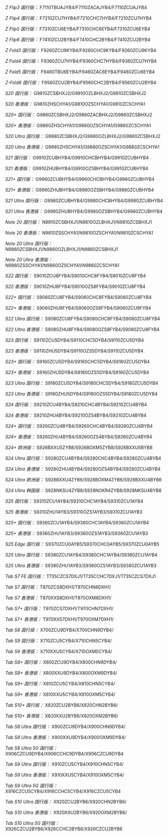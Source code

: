 *Z Flip3 国行版：*
F7110TBUAJYB4/F7110ZACAJYB4/F7110ZCUAJYB4

*Z Flip4 国行版：*
F7210ZCU7HYB4/F7210CHC7HYB4/F7210ZCU7HYB4

*Z Flip5 国行版：*
F7310ZCU6EYB4/F7310CHC6EYB4/F7310ZCU6EYB4

*Z Flip6 国行版：*
F7410ZCU2BYB4/F7410CHC2BYB4/F7410ZCU2BYB4

*Z Fold3 国行版：*
F9260ZCU9KYB4/F9260CHC9KYB4/F9260ZCU9KYB4

*Z Fold4 国行版：*
F9360ZCU7HYB4/F9360CHC7HYB4/F9360ZCU7HYB4

*Z Fold5 国行版：*
F9460TBU6EYB4/F9460ZAC6EYB4/F9460ZCU6EYB4

*Z-Fold6 国行版：*
F9560ZCU2BYB4/F9560CHC2BYB4/F9560ZCU2BYB4

*S20 国行版：*
G9810ZCSBHXJ2/G9810OZLBHXJ2/G9810ZCSBHXJ2

*S20 香港版：*
G9810ZHSCHYA1/G9810OZSCHYA1/G9810ZCSCHYA1

*S20+ 国行版：*
G9860ZCSBHXJ2/G9860ZACBHXJ2/G9860ZCSBHXJ2

*S20+ 香港版：*
G9860ZHSCHYA1/G9860OZSCHYA1/G9860ZCSCHYA1

*S20 Ultra 国行版：*
G9880ZCSBHXJ2/G9880OZLBHXJ2/G9880ZCSBHXJ2

*S20 Ultra 香港版：*
G9880ZHSCHYA1/G9880OZSCHYA1/G9880ZCSCHYA1

*S21 国行版：*
G9910ZCUBHYB4/G9910CHCBHYB4/G9910ZCUBHYB4

*S21 香港版：*
G9910ZHUBHYB4/G9910OZSBHYB4/G9910ZCUBHYB4

*S21+ 国行版：*
G9960ZCUBHYB4/G9960CHCBHYB4/G9960ZCUBHYB4

*S21+ 香港版：*
G9960ZHUBHYB4/G9960OZSBHYB4/G9960ZCUBHYB4

*S21 Ultra 国行版：*
G9980ZCUBHYB4/G9980CHCBHYB4/G9980ZCUBHYB4

*S21 Ultra 香港版：*
G9980ZHUBHYB4/G9980OZSBHYB4/G9980ZCUBHYB4

*Note 20 国行版：*
N9810ZCSBHXJ1/N9810OZLBHXJ1/N9810ZCSBHXJ1

*Note 20 香港版：*
N9810ZSSCHYA1/N9810OZSCHYA1/N9810ZCSCHYA1

*Note 20 Ultra 国行版：*
N9860ZCSBHXJ1/N9860OZLBHXJ1/N9860ZCSBHXJ1

*Note 20 Ultra 香港版：*
N9860ZSSCHYA1/N9860OZSCHYA1/N9860ZCSCHYA1

*S22 国行版：*
S9010ZCU8FYB4/S9010CHC8FYB4/S9010ZCU8FYB4

*S22 香港版：*
S9010ZHU8FYB4/S9010OZS8FYB4/S9010ZCU8FYB4

*S22+ 国行版：*
S9060ZCU8FYB4/S9060CHC8FYB4/S9060ZCU8FYB4

*S22+ 香港版：*
S9060ZHU8FYB4/S9060OZS8FYB4/S9060ZCU8FYB4

*S22 Ultra 国行版：*
S9080ZCU8FYB4/S9080CHC8FYB4/S9080ZCU8FYB4

*S22 Ultra 香港版：*
S9080ZHU8FYB4/S9080OZS8FYB4/S9080ZCU8FYB4

*S23 国行版：*
S9110ZCU5DYB4/S9110CHC5DYB4/S9110ZCU5DYB4

*S23 香港版：*
S9110ZHU5DYB4/S9110OZS5DYB4/S9110ZCU5DYB4

*S23+ 国行版：*
S9160ZCU5DYB4/S9160CHC5DYB4/S9160ZCU5DYB4

*S23+ 香港版：*
S9160ZHU5DYB4/S9160OZS5DYB4/S9160ZCU5DYB4

*S23 Ultra 国行版：*
S9180ZCU5DYB4/S9180CHC5DYB4/S9180ZCU5DYB4

*S23 Ultra 香港版：*
S9180ZHU5DYB4/S9180OZS5DYB4/S9180ZCU5DYB4

*S24 国行版：*
S9210ZCU4BYB4/S9210CHC4BYB4/S9210ZCU4BYB4

*S24 香港版：*
S9210ZHU4BYB4/S9210OZS4BYB4/S9210ZCU4BYB4

*S24+ 国行版：*
S9260ZCU4BYB4/S9260CHC4BYB4/S9260ZCU4BYB4

*S24+ 香港版：*
S9260ZHU4BYB4/S9260OZS4BYB4/S9260ZCU4BYB4

*S24+ 欧洲版：*
S926BXXU5ZYB8/S926BOXM5ZYB8/S926BXXU5BYB8

*S24 Ultra 国行版：*
S9280ZCU4BYB4/S9280CHC4BYB4/S9280ZCU4BYB4

*S24 Ultra 香港版：*
S9280ZHU4BYB4/S9280OZS4BYB4/S9280ZCU4BYB4

*S24 Ultra 欧洲版：*
S928BXXU4ZYB6/S928BOXM4ZYB6/S928BXXU4BYB6

*S24 Ultra 韩国版：*
S928NKSU4ZYB8/S928NOKR4ZYB8/S928NKSU4BYB8

*S25 国行版：*
S9310ZCU1AYB4/S9310CHC1AYB4/S9310ZCU1AYB4

*S25 香港版：*
S9310ZHU1AYB3/S9310OZS1AYB3/S9310ZCU1AYB3

*S25+ 国行版：*
S9360ZCU1AYB4/S9360CHC1AYB4/S9360ZCU1AYB4

*S25+ 香港版：*
S9360ZHU1AYB3/S9360OZS1AYB3/S9360ZCU1AYB3

*S25 Edge 国行版：*
S9370ZCU0AYB5/S9370CHC0AYB5/S9370ZCU0AYB5

*S25 Ultra 国行版：*
S9380ZCU1AYB4/S9380CHC1AYB4/S9380ZCU1AYB4

*S25 Ultra 香港版：*
S9380ZHU1AYB3/S9380OZS1AYB3/S9380ZCU1AYB3

*Tab S7 FE 国行版：*
T735CZCS7DXJ1/T735CCHC7DXJ1/T735CZCS7DXJ1

*Tab S7 国行版：*
T870ZCS8DXH1/T870CHN8DXH1/

*Tab S7 香港版：*
T870XXS8DXH1/T870OXM8DXH1/

*Tab S7+ 国行版：*
T970ZCS7DXH1/T970CHN7DXH1/

*Tab S7+ 香港版：*
T970XXS7DXH1/T970OXM7DXH1/

*Tab S8 国行版：*
X700ZCU9DYB4/X700CHN9DYB4/

*Tab S9  国行版：*
X710ZCU5CYB4/X710CHN5CYB4/

*Tab S9  香港版：*
X710XXU5CYB4/X710OXM5CYB4/

*Tab S8+ 国行版：*
X800ZCU9DYB4/X800CHN9DYB4/

*Tab S8+ 香港版：*
X800XXU9DYB4/X800OXM9DYB4/

*Tab S9+ 国行版：*
X810ZCU5CYB4/X810CHN5CYB4/

*Tab S9+ 香港版：*
X810XXU5CYB4/X810OXM5CYB4/

*Tab S10+ 国行版：*
X820ZCU2BYB6/X820CHN2BYB6/

*Tab S10+ 香港版：*
X820XXU2BYB6/X820OXM2BYB6/

*Tab S8 Ultra 国行版：*
X900ZCU9DYB4/X900CHN9DYB4/

*Tab S8 Ultra 香港版：*
X900XXU9DYB4/X900OXM9DYB4/

*Tab S8 Ultra 5G 国行版：*
X906CZCU9DYB4/X906CCHC9DYB4/X906CZCU9DYB4

*Tab S9 Ultra 国行版：*
X910ZCU5CYB4/X910CHN5CYB4/

*Tab S9 Ultra 香港版：*
X910XXU5CYB4/X910OXM5CYB4/

*Tab S9 Ultra 5G 国行版：*
X916CZCU5CYB4/X916CCHC5CYB4/X916CZCU5CYB4

*Tab S10 Ultra 国行版：*
X920ZCU2BYB6/X920CHN2BYB6/

*Tab S10 Ultra 香港版：*
X920XXU2BYB6/X920OXM2BYB6/

*Tab S10 Ultra 5G 国行版：*
X926CZCU2BYB6/X926CCHC2BYB6/X926CZCU2BYB6

